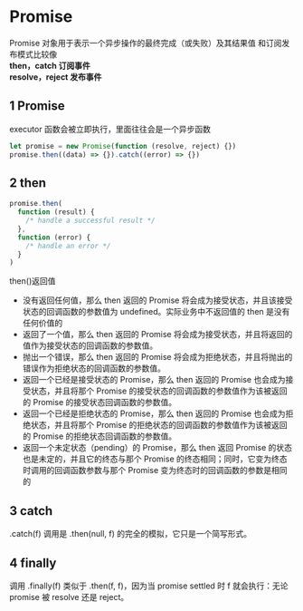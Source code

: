 # Promise

Promise 对象用于表示一个异步操作的最终完成（或失败）及其结果值
和订阅发布模式比较像  
**then，catch 订阅事件**  
**resolve，reject 发布事件**

## 1 Promise

executor 函数会被立即执行，里面往往会是一个异步函数

```js
let promise = new Promise(function (resolve, reject) {})
promise.then((data) => {}).catch((error) => {})
```

## 2 then

```js
promise.then(
  function (result) {
    /* handle a successful result */
  },
  function (error) {
    /* handle an error */
  }
)
```

then()返回值

- 没有返回任何值，那么 then 返回的 Promise 将会成为接受状态，并且该接受状态的回调函数的参数值为 undefined。实际业务中不返回值的 then 是没有任何价值的
- 返回了一个值，那么 then 返回的 Promise 将会成为接受状态，并且将返回的值作为接受状态的回调函数的参数值。
- 抛出一个错误，那么 then 返回的 Promise 将会成为拒绝状态，并且将抛出的错误作为拒绝状态的回调函数的参数值。
- 返回一个已经是接受状态的 Promise，那么 then 返回的 Promise 也会成为接受状态，并且将那个 Promise 的接受状态的回调函数的参数值作为该被返回的 Promise 的接受状态回调函数的参数值。
- 返回一个已经是拒绝状态的 Promise，那么 then 返回的 Promise 也会成为拒绝状态，并且将那个 Promise 的拒绝状态的回调函数的参数值作为该被返回的 Promise 的拒绝状态回调函数的参数值。
- 返回一个未定状态（pending）的 Promise，那么 then 返回 Promise 的状态也是未定的，并且它的终态与那个 Promise 的终态相同；同时，它变为终态时调用的回调函数参数与那个 Promise 变为终态时的回调函数的参数是相同的

## 3 catch

.catch(f) 调用是 .then(null, f) 的完全的模拟，它只是一个简写形式。

## 4 finally

调用 .finally(f) 类似于 .then(f, f)，因为当 promise settled 时 f 就会执行：无论 promise 被 resolve 还是 reject。
